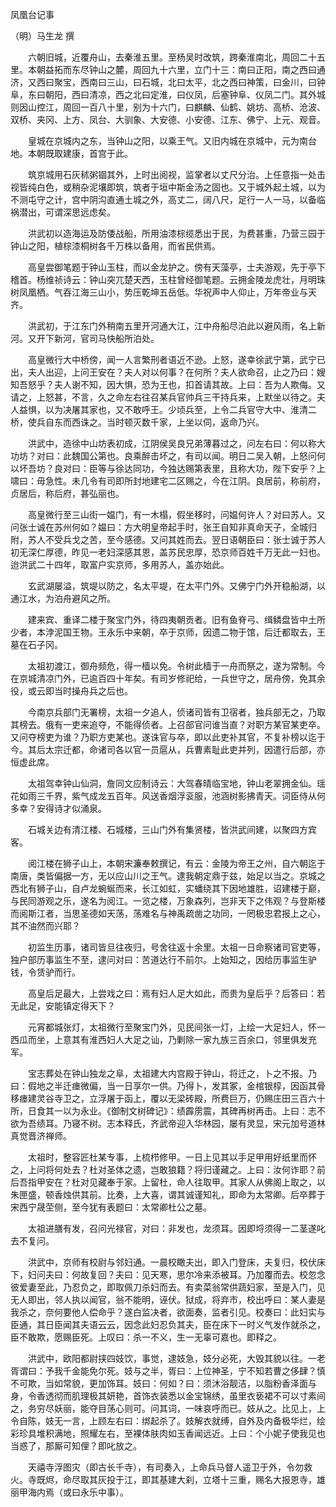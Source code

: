 凤凰台记事

（明）马生龙 撰 

　　六朝旧城，近覆舟山，去秦淮五里。至杨吴时改筑，跨秦淮南北，周回二十五里。本朝益拓而东尽钟山之麓，周回九十六里，立门十三：南曰正阳，南之西曰通济，又西曰聚宝，西南曰三山，曰石城，北曰太平，北之西曰神策，曰金川，曰钟阜，东曰朝阳，西曰清凉，西之北曰定淮，曰仪凤，后塞钟阜、仪凤二门。其外城则因山控江，周回一百八十里，别为十六门，曰麒麟、仙鹤、姚坊、高桥、沧波、双桥、夹冈、上方、凤台、大驯象、大安德、小安德、江东、佛宁、上元、观音。 

　　皇城在京城内之东，当钟山之阳，以乘王气。又旧内城在京城中，元为南台地。本朝既取建康，首宫于此。 

　　筑京城用石灰秫粥锢其外，上时出阅视，监掌者以丈尺分治。上任意指一处击视皆纯白色，或稍杂泥壤即筑，筑者于垣中斯金汤之固也。又于城外起土城，以为不测屯守之计，宫中阴沟直通土城之外，高丈二，阔八尺，足行一人一马，以备临祸潜出，可谓深思远虑矣。 

　　洪武初以造海运及防倭战船，所用油漆棕缆悉出于民，为费甚重，乃营三园于钟山之阳，植棕漆桐树各千万株以备用，而省民供焉。 

　　高皇尝御笔题于钟山玉柱，而以金龙护之。傍有天藻亭，士夫游观，先于亭下稽首。杨维祯诗云：钟山突兀楚天西，玉柱曾经御笔题。云拥金陵龙虎壮，月明珠树凤凰栖。气吞江海三山小，势压乾坤五岳低。华祝声中人仰止，万年帝业与天齐。 

　　洪武初，于江东门外稍南五里开河通大江，江中舟船尽泊此以避风雨，名上新河。又开下新河，官司马快船所泊处。 

　　高皇微行大中桥傍，闻一人言繁刑者语近不逊。上怒，遂幸徐武宁第，武宁已出，夫人出迎，上问王安在？夫人对以何事？在何所？夫人欲命召，止之乃曰：嫂知吾怒乎？夫人谢不知，因大惧，恐为王也，扣首请其故。上曰：吾为人欺侮。又请之，上怒甚，不言，久之命左右往召某兵官帅兵三干持兵来，上默坐以待之。夫人益惧，以为决屠其家也，又不敢呼王。少顷兵至，上令二兵官守大中、淮清二桥，使兵自东而西诛之。当时顿灭数千家，上坐以伺，返命乃兴。 

　　洪武中，造徐中山坊表初成，江阴侯吴良兄弟薄暮过之，问左右曰：何以称大功坊？对曰：此魏国公第也。良乘醉击坏之，有司以闻。明日二吴入朝，上怒问何以坏吾坊？良对曰：臣等与徐达同功，今独达赐第表里，且称大功，陛下安乎？上啸曰：毋急性。未几令有司即所封地建宅二区赐之，今在江阴。良居前，称前府，贞居后，称后府，甚弘丽也。 

　　高皇微行至三山街一媪门，有一木榻，假坐移时，问媪何许人？对曰苏人。又问张士诚在苏州何如？媪曰：方大明皇帝起手时，张王自知非真命天子，全城归附，苏人不受兵戈之苦，至今感德。又问其姓而去。翌日语朝臣曰：张士诚于苏人初无深仁厚德，昨见一老妇深感其恩，盖苏民忠厚，恐京师百姓千万无此一妇也。迨洪武二十四年，取富户实京师，多用苏人，盖亦始此。 

　　玄武湖屡溢，筑堤以防之，名太平堤，在太平门外。又佛宁门外开稳船湖，以通江水，为泊舟避风之所。 

　　建来宾、重译二楼于聚宝门外，待四夷朝贡者。旧有鱼脊弓、缉鳞盘皆中土所少者，本浡泥国王物。王永乐中来朝，卒于京师，因遗二物于馆，后迁都取去，王墓在石子冈。 

　　太祖初渡江，御舟频危，得一樯以免。令树此樯于一舟而祭之，遂为常制。今在京城清凉门外，已逾百四十年矣。有司岁修祀给，一兵世守之，居舟傍，免其余役，或云即当时操舟兵之后也。 

　　今南京兵部门无署榜，太祖一夕追人，侦诸司皆有卫宿者，独兵部无之，乃取其榜去。俄有一吏来追夺，不能得侦者。上召部官问谁当直？对职方某官某吏卒。又问夺榜吏为谁？乃职方吏某也。遂诛官与卒，即以此吏补其官，不复补榜以迄于今。其后太宗迁都，命诸司各以官一员扈从，兵曹素耻此吏并列，因遣行后部，亦恒虚此席。 

　　太祖驾幸钟山仙洞，詹同文应制诗云：大驾春晴临宝地，钟山老翠拥金仙。瑶花如雨三千界，紫气成龙五百年。风送香烟浮衮服，池涵树影拂青天。词臣侍从何多幸？安得诗才似涌泉。 

　　石城关边有清江楼、石城楼，三山门外有集贤楼，皆洪武间建，以聚四方宾客。 

　　阅江楼在狮子山上，本朝宋濂奉敕撰记，有云：金陵为帝王之州，自六朝迄于南唐，类皆偏据一方，无以应山川之王气。逮我朝定鼎于兹，始足以当之。京城之西北有狮子山，自卢龙蜿蜒而来，长江如虹，实蟠绕其下因地雄胜，诏建楼于巅，与民同游观之乐，遂名为阅江。一览之楼，万象森列，岂非天下之伟观？与登斯楼而阅斯江者，当思圣德如天荡，荡难名与神禹疏凿之功同，一罔极忠君报上之心，其不油然而兴耶？ 

　　初监生历事，诸司皆旦往夜归，号舍往返十余里。太祖一日命察诸司官吏等，独户部历事监生不至，逮问对曰：苦道达行不前尔。上始知之，因给历事监生驴钱，令赁驴而行。 

　　高皇后足最大，上尝戏之曰：焉有妇人足大如此，而贵为皇后乎？后答曰：若无此足，安能镇定得天下？ 

　　元宵都城张灯，太祖微行至聚宝门外，见民间张一灯，上绘一大足妇人，怀一西瓜而坐，上意其有淮西妇人大足之讪，乃剿除一家九族三百余口，邻里俱发充军。 

　　宝志葬处在钟山独龙之阜，太祖建大内宫殿于钟山，将迁之，卜之不报。乃曰：假地之半迁瘗微偏，当一日享尔一供。乃得卜，发其冢，金棺银椁，因函其骨移瘗建灵谷寺卫之，立浮屠于函上，覆以无梁砖殿，所费巨万，仍赐庄田三百六十所，日食其一以为永业。《御制文树碑记》：绩霹雳震，其碑再树再击。上曰：志不欲为吾绩耳。乃寝不树。志本释氏，齐武帝迎入华林园，屡有灵显，宋元加号道林真觉晋济禅师。 

　　太祖时，整容匠杜某专事，上梳栉修甲。一日上见其以手足甲用好纸里而怀之，上问将何处去？杜对圣体之遗，岂敢狼籍？将归谨藏之。上曰：汝何诈耶？前后吾指甲安在？杜对见藏奉于家。上留杜，命人往取甲。其家人从佛阁上取之，以朱匣盛，顿香烛供其前。比奏，上大喜，谓其诚谨知礼，即命为太常卿。后卒葬于宋西宁晟茔侧，至今犹有表题曰：太常卿杜公之墓。 

　　太祖进膳有发，召问光禄官，对曰：非发也，龙须耳。因即埒须得一二茎遂叱去不复问。 

　　洪武中，京师有校尉与邻妇通。一晨校瞰夫出，即入门登床，夫复归，校伏床下，妇问夫曰：何故复回？夫曰：见天寒，思尔冷来添被耳。乃加覆而去。校忽念彼爱妻至此，乃忍负之，即取佩刀杀妇而去。有卖菜翁常供蔬妇家，至是入门，见无人即出，邻人执以闻官，翁不能明，诬伏。狱成，将弃市，校出呼曰：某人妻是我杀之，奈何要他人偿命乎？遂白监决者，欲面奏，监者引见。校奏曰：此妇实与臣通，其日臣闻其夫语云云，因念此妇忍负其夫，臣在床下一时义气发作就杀之，臣不敢欺，愿赐臣死。上叹曰：杀一不义，生一无辜可嘉也。即释之。 

　　洪武中，欧阳都尉挟四妓饮，事觉，逮妓急，妓分必死，大毁其貌以往。一老胥谓曰：予我千金能免尔死。妓与之半，胥曰：上位神圣，宁不知若曹之侈肆？慎不可欺，当如常貌，更加饰耳。妓曰：何如？曰：须沐浴靓洁，以脂粉香泽面与身，令香透彻而肌理极其妍艳，首饰衣装悉以金宝锦绣，虽里衣亵裙不可以寸素间之，务穷尽妖丽，能夺目荡心则可。问其词，一味哀呼而已。妓从之。比见上，上令自陈，妓无一言，上顾左右曰：绑起杀了。妓解衣就缚，自外及内备极华烂，绘彩珍具堆积满地，照耀左右，至裸体肤肉如玉香闻远近。上曰：个小妮子使我见也当惑了，那厮可知俚？即叱放之。 

　　天禧寺浮图灾（即古长千寺），有司奏入，上命兵马督人遥卫于外，令勿救火。寺既烬，命尽取其灰投于江，即其基建大刹，立塔十三重，赐名大报恩寺，雄丽甲海内焉（或曰永乐中事）。 

